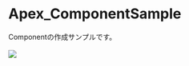 Apex_ComponentSample
====================

Componentの作成サンプルです。
<br/>
<br/>
<img src="http://cdn-ak.f.st-hatena.com/images/fotolife/t/tyoshikawa1106/20131127/20131127230954.png" />

